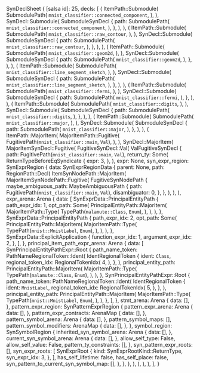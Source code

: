 SynDeclSheet {
    [salsa id]: 25,
    decls: [
        (
            ItemPath::Submodule(
                SubmodulePath(
                    `mnist_classifier::connected_component`,
                ),
            ),
            SynDecl::Submodule(
                SubmoduleSynDecl {
                    path: SubmodulePath(
                        `mnist_classifier::connected_component`,
                    ),
                },
            ),
        ),
        (
            ItemPath::Submodule(
                SubmodulePath(
                    `mnist_classifier::raw_contour`,
                ),
            ),
            SynDecl::Submodule(
                SubmoduleSynDecl {
                    path: SubmodulePath(
                        `mnist_classifier::raw_contour`,
                    ),
                },
            ),
        ),
        (
            ItemPath::Submodule(
                SubmodulePath(
                    `mnist_classifier::geom2d`,
                ),
            ),
            SynDecl::Submodule(
                SubmoduleSynDecl {
                    path: SubmodulePath(
                        `mnist_classifier::geom2d`,
                    ),
                },
            ),
        ),
        (
            ItemPath::Submodule(
                SubmodulePath(
                    `mnist_classifier::line_segment_sketch`,
                ),
            ),
            SynDecl::Submodule(
                SubmoduleSynDecl {
                    path: SubmodulePath(
                        `mnist_classifier::line_segment_sketch`,
                    ),
                },
            ),
        ),
        (
            ItemPath::Submodule(
                SubmodulePath(
                    `mnist_classifier::fermi`,
                ),
            ),
            SynDecl::Submodule(
                SubmoduleSynDecl {
                    path: SubmodulePath(
                        `mnist_classifier::fermi`,
                    ),
                },
            ),
        ),
        (
            ItemPath::Submodule(
                SubmodulePath(
                    `mnist_classifier::digits`,
                ),
            ),
            SynDecl::Submodule(
                SubmoduleSynDecl {
                    path: SubmodulePath(
                        `mnist_classifier::digits`,
                    ),
                },
            ),
        ),
        (
            ItemPath::Submodule(
                SubmodulePath(
                    `mnist_classifier::major`,
                ),
            ),
            SynDecl::Submodule(
                SubmoduleSynDecl {
                    path: SubmodulePath(
                        `mnist_classifier::major`,
                    ),
                },
            ),
        ),
        (
            ItemPath::MajorItem(
                MajorItemPath::Fugitive(
                    FugitivePath(`mnist_classifier::main`, `Val`),
                ),
            ),
            SynDecl::MajorItem(
                MajorItemSynDecl::Fugitive(
                    FugitiveSynDecl::Val(
                        ValFugitiveSynDecl {
                            path: FugitivePath(`mnist_classifier::main`, `Val`),
                            return_ty: Some(
                                ReturnTypeBeforeEqSyndicate {
                                    expr: 3,
                                },
                            ),
                            expr: None,
                            syn_expr_region: SynExprRegion {
                                data: SynExprRegionData {
                                    parent: None,
                                    path: RegionPath::Decl(
                                        ItemSynNodePath::MajorItem(
                                            MajorItemSynNodePath::Fugitive(
                                                FugitiveSynNodePath {
                                                    maybe_ambiguous_path: MaybeAmbiguousPath {
                                                        path: FugitivePath(`mnist_classifier::main`, `Val`),
                                                        disambiguator: 0,
                                                    },
                                                },
                                            ),
                                        ),
                                    ),
                                    expr_arena: Arena {
                                        data: [
                                            SynExprData::PrincipalEntityPath {
                                                path_expr_idx: 1,
                                                opt_path: Some(
                                                    PrincipalEntityPath::MajorItem(
                                                        MajorItemPath::Type(
                                                            TypePath(`malamute::Class`, `Enum`),
                                                        ),
                                                    ),
                                                ),
                                            },
                                            SynExprData::PrincipalEntityPath {
                                                path_expr_idx: 2,
                                                opt_path: Some(
                                                    PrincipalEntityPath::MajorItem(
                                                        MajorItemPath::Type(
                                                            TypePath(`mnist::MnistLabel`, `Enum`),
                                                        ),
                                                    ),
                                                ),
                                            },
                                            SynExprData::ExplicitApplication {
                                                function_expr_idx: 1,
                                                argument_expr_idx: 2,
                                            },
                                        ],
                                    },
                                    principal_item_path_expr_arena: Arena {
                                        data: [
                                            SynPrincipalEntityPathExpr::Root {
                                                path_name_token: PathNameRegionalToken::Ident(
                                                    IdentRegionalToken {
                                                        ident: `Class`,
                                                        regional_token_idx: RegionalTokenIdx(
                                                            4,
                                                        ),
                                                    },
                                                ),
                                                principal_entity_path: PrincipalEntityPath::MajorItem(
                                                    MajorItemPath::Type(
                                                        TypePath(`malamute::Class`, `Enum`),
                                                    ),
                                                ),
                                            },
                                            SynPrincipalEntityPathExpr::Root {
                                                path_name_token: PathNameRegionalToken::Ident(
                                                    IdentRegionalToken {
                                                        ident: `MnistLabel`,
                                                        regional_token_idx: RegionalTokenIdx(
                                                            5,
                                                        ),
                                                    },
                                                ),
                                                principal_entity_path: PrincipalEntityPath::MajorItem(
                                                    MajorItemPath::Type(
                                                        TypePath(`mnist::MnistLabel`, `Enum`),
                                                    ),
                                                ),
                                            },
                                        ],
                                    },
                                    stmt_arena: Arena {
                                        data: [],
                                    },
                                    pattern_expr_region: SynPatternExprRegion {
                                        pattern_expr_arena: Arena {
                                            data: [],
                                        },
                                        pattern_expr_contracts: ArenaMap {
                                            data: [],
                                        },
                                        pattern_symbol_arena: Arena {
                                            data: [],
                                        },
                                        pattern_symbol_maps: [],
                                        pattern_symbol_modifiers: ArenaMap {
                                            data: [],
                                        },
                                    },
                                    symbol_region: SynSymbolRegion {
                                        inherited_syn_symbol_arena: Arena {
                                            data: [],
                                        },
                                        current_syn_symbol_arena: Arena {
                                            data: [],
                                        },
                                        allow_self_type: False,
                                        allow_self_value: False,
                                        pattern_ty_constraints: [],
                                    },
                                    syn_pattern_expr_roots: [],
                                    syn_expr_roots: [
                                        SynExprRoot {
                                            kind: SynExprRootKind::ReturnType,
                                            syn_expr_idx: 3,
                                        },
                                    ],
                                    has_self_lifetime: false,
                                    has_self_place: false,
                                    syn_pattern_to_current_syn_symbol_map: [],
                                },
                            },
                        },
                    ),
                ),
            ),
        ),
    ],
}